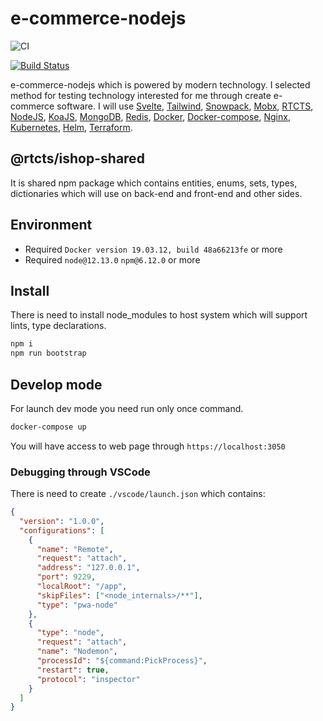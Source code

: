 # e-commerce-nodejs

![CI](https://github.com/mitya-borodin/e-commerce-nodejs/workflows/CI/badge.svg)

[![Build Status](https://travis-ci.org/mitya-borodin/e-commerce-nodejs.svg?branch=master)](https://travis-ci.org/mitya-borodin/e-commerce-nodejs)

e-commerce-nodejs which is powered by modern technology. I selected method for testing technology interested for me through create e-commerce software. I will use [Svelte](https://svelte.dev), [Tailwind](https://tailwindcss.com), [Snowpack](https://www.snowpack.dev/), [Mobx](https://mobx.js.org/README.html), [RTCTS](https://github.com/mitya-borodin/rtcts), [NodeJS](https://nodejs.org/en/), [KoaJS](https://koajs.com), [MongoDB](https://www.mongodb.com/), [Redis](https://redis.io/), [Docker](https://www.docker.com/), [Docker-compose](https://docs.docker.com/compose/), [Nginx](https://nginx.org/), [Kubernetes](https://kubernetes.io/), [Helm](https://helm.sh), [Terraform](https://www.terraform.io/).

## @rtcts/ishop-shared

It is shared npm package which contains entities, enums, sets, types, dictionaries which will use on back-end and front-end and other sides.

## Environment

- Required `Docker version 19.03.12, build 48a66213fe` or more
- Required `node@12.13.0` `npm@6.12.0` or more

## Install

There is need to install node_modules to host system which will support lints, type declarations.

```bash
npm i
npm run bootstrap
```

## Develop mode

For launch dev mode you need run only once command.

```bash
docker-compose up
```

You will have access to web page through `https://localhost:3050`

### Debugging through VSCode

There is need to create `./vscode/launch.json` which contains:

``` json
{
  "version": "1.0.0",
  "configurations": [
    {
      "name": "Remote",
      "request": "attach",
      "address": "127.0.0.1",
      "port": 9229,
      "localRoot": "/app",
      "skipFiles": ["<node_internals>/**"],
      "type": "pwa-node"
    },
    {
      "type": "node",
      "request": "attach",
      "name": "Nodemon",
      "processId": "${command:PickProcess}",
      "restart": true,
      "protocol": "inspector"
    }
  ]
}

```
